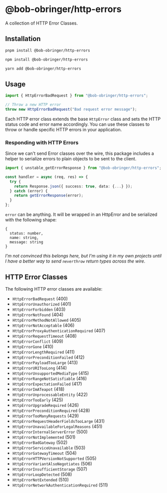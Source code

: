 # @bob-obringer/http-errors

A collection of HTTP Error Classes.

## Installation

```bash
pnpm install @bob-obringer/http-errors
```

```bash
npm install @bob-obringer/http-errors
```

```bash
yarn add @bob-obringer/http-errors
```

## Usage

```typescript
import { HttpErrorBadRequest } from "@bob-obringer/http-errors";

// Throw a new HTTP error
throw new HttpErrorBadRequest("Bad request error message");
```

Each HTTP error class extends the base `HttpError` class and sets the HTTP status code and error name accordingly. You can use these classes to throw or handle specific HTTP errors in your application.

### Responding with HTTP Errors

Since we can't send Error classes over the wire, this package includes a helper to serialize errors to plain objects to be sent to the client.

```typescript
import { unstable_getErrorResponse } from "@bob-obringer/http-errors";

const handler = async (req, res) => {
  try {
    return Response.json({ success: true, data: {...} });
  } catch (error) {
    return getErrorResponse(error);
  }
};
```

`error` can be anything. It will be wrapped in an HttpError and be serialized with the following shape:

```
{
  status: number,
  name: string,
  message: string
}
```

_I'm not convinced this belongs here, but I'm using it in my own projects until I have a better way to send `neverthrow` return types across the wire._

## HTTP Error Classes

The following HTTP error classes are available:

- `HttpErrorBadRequest` (400)
- `HttpErrorUnauthorized` (401)
- `HttpErrorForbidden` (403)
- `HttpErrorNotFound` (404)
- `HttpErrorMethodNotAllowed` (405)
- `HttpErrorNotAcceptable` (406)
- `HttpErrorProxyAuthenticationRequired` (407)
- `HttpErrorRequestTimeout` (408)
- `HttpErrorConflict` (409)
- `HttpErrorGone` (410)
- `HttpErrorLengthRequired` (411)
- `HttpErrorPreconditionFailed` (412)
- `HttpErrorPayloadTooLarge` (413)
- `HttpErrorURITooLong` (414)
- `HttpErrorUnsupportedMediaType` (415)
- `HttpErrorRangeNotSatisfiable` (416)
- `HttpErrorExpectationFailed` (417)
- `HttpErrorImATeapot` (418)
- `HttpErrorUnprocessableEntity` (422)
- `HttpErrorTooEarly` (425)
- `HttpErrorUpgradeRequired` (426)
- `HttpErrorPreconditionRequired` (428)
- `HttpErrorTooManyRequests` (429)
- `HttpErrorRequestHeaderFieldsTooLarge` (431)
- `HttpErrorUnavailableForLegalReasons` (451)
- `HttpErrorInternalServerError` (500)
- `HttpErrorNotImplemented` (501)
- `HttpErrorBadGateway` (502)
- `HttpErrorServiceUnavailable` (503)
- `HttpErrorGatewayTimeout` (504)
- `HttpErrorHTTPVersionNotSupported` (505)
- `HttpErrorVariantAlsoNegotiates` (506)
- `HttpErrorInsufficientStorage` (507)
- `HttpErrorLoopDetected` (508)
- `HttpErrorNotExtended` (510)
- `HttpErrorNetworkAuthenticationRequired` (511)
